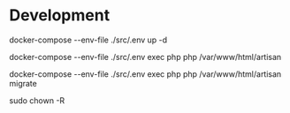 # Development

docker-compose --env-file ./src/.env up -d

docker-compose --env-file ./src/.env exec php php /var/www/html/artisan

docker-compose --env-file ./src/.env exec php php /var/www/html/artisan migrate

sudo chown -R